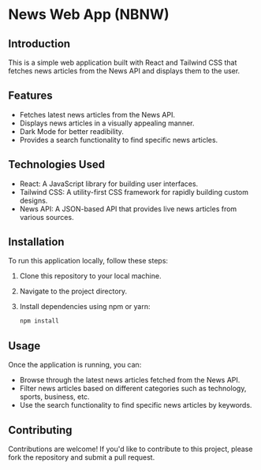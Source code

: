 # News Web App (NBNW)

## Introduction

This is a simple web application built with React and Tailwind CSS that fetches news articles from the News API and displays them to the user.

## Features

- Fetches latest news articles from the News API.
- Displays news articles in a visually appealing manner.
- Dark Mode for better readibility.
- Provides a search functionality to find specific news articles.

## Technologies Used

- React: A JavaScript library for building user interfaces.
- Tailwind CSS: A utility-first CSS framework for rapidly building custom designs.
- News API: A JSON-based API that provides live news articles from various sources.

## Installation

To run this application locally, follow these steps:

1. Clone this repository to your local machine.
2. Navigate to the project directory.
3. Install dependencies using npm or yarn:

   ```bash
   npm install
   ```

## Usage

Once the application is running, you can:

* Browse through the latest news articles fetched from the News API.
* Filter news articles based on different categories such as technology, sports, business, etc.
* Use the search functionality to find specific news articles by keywords.

## Contributing

Contributions are welcome! If you'd like to contribute to this project, please fork the repository and submit a pull request.

